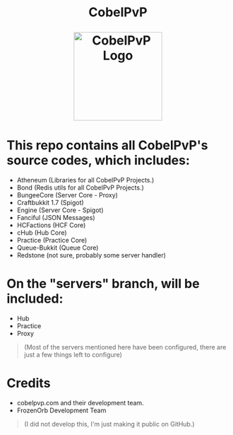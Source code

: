 # <p align="center"><b>CobelPvP</b></p><p align="center"><img width="200" src="https://github.com/Desistirei/CobelPvP/assets/35118711/64b98732-5b8f-40fe-b62a-05425683013d" alt="CobelPvP Logo"></p>

# This repo contains all CobelPvP's source codes, which includes:
- Atheneum (Libraries for all CobelPvP Projects.)
- Bond (Redis utils for all CobelPvP Projects.)
- BungeeCore (Server Core - Proxy)
- Craftbukkit 1.7 (Spigot)
- Engine (Server Core - Spigot)
- Fanciful (JSON Messages)
- HCFactions (HCF Core)
- cHub (Hub Core)
- Practice (Practice Core)
- Queue-Bukkit (Queue Core)
- Redstone (not sure, probably some server handler)

# On the "servers" branch, will be included:
- Hub
- Practice
- Proxy

>(Most of the servers mentioned here have been configured, there are just a few things left to configure)

# Credits
- cobelpvp.com and their development team.
- FrozenOrb Development Team

>(I did not develop this, I'm just making it public on GitHub.)
